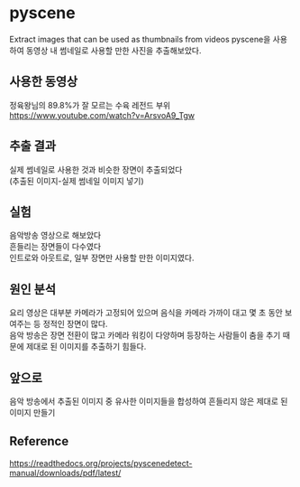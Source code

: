 # pyscene
Extract images that can be used as thumbnails from videos
pyscene을 사용하여 동영상 내 썸네일로 사용할 만한 사진을 추출해보았다. 

사용한 동영상
----
정육왕님의 89.8%가 잘 모르는 수육 레전드 부위<br>
https://www.youtube.com/watch?v=ArsvoA9_Tgw

추출 결과
----
실제 썸네일로 사용한 것과 비슷한 장면이 추출되었다<br>
(추출된 이미지-실제 썸네일 이미지 넣기)

실험
----
음악방송 영상으로 해보았다<br>
흔들리는 장면들이 다수였다<br>
인트로와 아웃트로, 일부 장면만 사용할 만한 이미지였다.<br>

원인 분석
----
요리 영상은 대부분 카메라가 고정되어 있으며 음식을 카메라 가까이 대고 몇 초 동안 보여주는 등 정적인 장면이 많다.<br>
음악 방송은 장면 전환이 많고 카메라 워킹이 다양하며 등장하는 사람들이 춤을 추기 때문에 제대로 된 이미지를 추출하기 힘들다.<br> 

앞으로
----
음악 방송에서 추출된 이미지 중 유사한 이미지들을 합성하여 흔들리지 않은 제대로 된 이미지 만들기<br>


Reference
-----------
https://readthedocs.org/projects/pyscenedetect-manual/downloads/pdf/latest/
